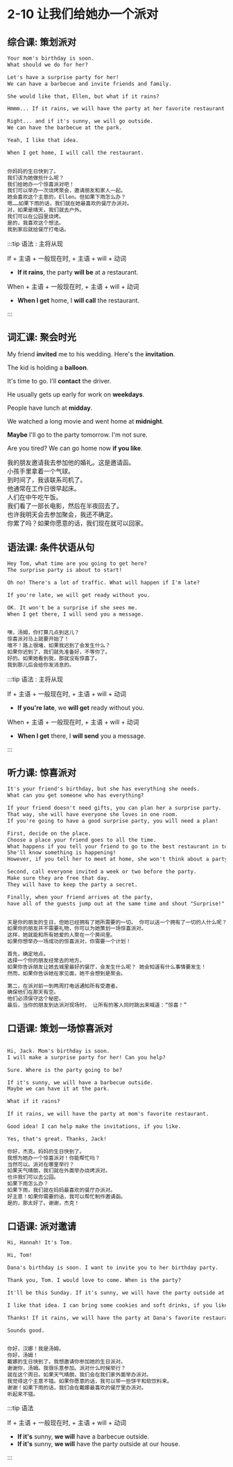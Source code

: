 # 2-10 让我们给她办一个派对

## 综合课: 策划派对

```txt
Your mom's birthday is soon.
What should we do for her?

Let's have a surprise party for her!
We can have a barbecue and invite friends and family.

She would like that, Ellen, but what if it rains?

Hmmm... If it rains, we will have the party at her favorite restaurant.

Right... and if it's sunny, we will go outside.
We can have the barbecue at the park.

Yeah, I like that idea.

When I get home, I will call the restaurant.


你妈妈的生日快到了。
我们该为她做些什么呢？
我们给她办一个惊喜派对吧！
我们可以举办一次烧烤聚会，邀请朋友和家人一起。
她会喜欢这个主意的，Ellen。但如果下雨怎么办？
嗯……如果下雨的话，我们就在她最喜欢的餐厅办派对。
对，如果是晴天，我们就去户外。
我们可以在公园里烧烤。
是的，我喜欢这个想法。
我到家后就给餐厅打电话。
```

:::tip 语法 : 主将从现

If + 主语 + 一般现在时, + 主语 + will + 动词

- **If it rains**, the party **will be** at a restaurant.

When + 主语 + 一般现在时, + 主语 + will + 动词

- **When I get** home, I **will call** the restaurant.

:::

## 词汇课: 聚会时光

My friend **invited** me to his wedding. Here's the **invitation**.

The kid is holding a **balloon**.

It's time to go. I'll **contact** the driver.

He usually gets up early for work on **weekdays**.

People have lunch at **midday**.

We watched a long movie and went home at **midnight**.

**Maybe** I'll go to the party tomorrow. I'm not sure.

Are you tired? We can go home now **if you like**.

我的朋友邀请我去参加他的婚礼。这是邀请函。<br/>
小孩手里拿着一个气球。<br/>
到时间了，我该联系司机了。<br/>
他通常在工作日很早起床。<br/>
人们在中午吃午饭。<br/>
我们看了一部长电影，然后在半夜回去了。<br/>
也许我明天会去参加聚会，我还不确定。<br/>
你累了吗？如果你愿意的话，我们现在就可以回家。<br/>

## 语法课: 条件状语从句

```txt
Hey Tom, what time are you going to get here?
The surprise party is about to start!

Oh no! There's a lot of traffic. What will happen if I'm late?

If you're late, we will get ready without you.

OK. It won't be a surprise if she sees me.
When I get there, I will send you a message.


嘿，汤姆，你打算几点到这儿？
惊喜派对马上就要开始了！
哦不！路上很堵，如果我迟到了会发生什么？
如果你迟到了，我们就先准备好，不等你了。
好的。如果她看到我，那就没有惊喜了。
我到那儿后会给你发消息的。
```

:::tip 语法 : 主将从现

If + 主语 + 一般现在时, + 主语 + will + 动词

- **If you're late**, we **will get** ready without you.

When + 主语 + 一般现在时, + 主语 + will + 动词

- **When I get** there, I **will send** you a message.

:::

## 听力课: 惊喜派对

```txt
It's your friend's birthday, but she has everything she needs.
What can you get someone who has everything?

If your friend doesn't need gifts, you can plan her a surprise party.
That way, she will have everyone she loves in one room.
If you're going to have a good surprise party, you will need a plan!

First, decide on the place.
Choose a place your friend goes to all the time.
What happens if you tell your friend to go to the best restaurant in town?
She'll know something is happening!
However, if you tell her to meet at home, she won't think about a party.

Second, call everyone invited a week or two before the party.
Make sure they are free that day.
They will have to keep the party a secret.

Finally, when your friend arrives at the party,
have all of the guests jump out at the same time and shout "Surprise!"


天是你的朋友的生日，但她已经拥有了她所需要的一切。 你可以送一个拥有了一切的人什么呢？
如果你的朋友并不需要礼物，你可以为她策划一场惊喜派对。
这样，她就能和所有她爱的人聚在一个房间里。
如果你想举办一场成功的惊喜派对，你需要一个计划！

首先，确定地点。
选择一个你的朋友经常去的地方。
如果你告诉朋友让她去城里最好的餐厅，会发生什么呢？ 她会知道有什么事情要发生！
然而，如果你告诉她在家见面，她不会想到是聚会。

第二，在派对前一到两周打电话通知所有受邀者。
确保他们在那天有空。
他们必须保守这个秘密。
最后，当你的朋友到达派对现场时， 让所有的客人同时跳出来喊道：“惊喜！”
```

## 口语课: 策划一场惊喜派对

```txt

Hi, Jack. Mom's birthday is soon.
I will make a surprise party for her! Can you help?

Sure. Where is the party going to be?

If it's sunny, we will have a barbecue outside.
Maybe we can have it at the park.

What if it rains?

If it rains, we will have the party at mom's favorite restaurant.

Good idea! I can help make the invitations, if you like.

Yes, that's great. Thanks, Jack!

你好，杰克。妈妈的生日快到了。
我想为她办一个惊喜派对！你能帮忙吗？
当然可以。派对在哪里举行？
如果天气晴朗，我们就在外面举办烧烤派对。
也许我们可以去公园。
如果下雨怎么办？
如果下雨，我们就在妈妈最喜欢的餐厅办派对。
好主意！如果你需要的话，我可以帮忙制作邀请函。
是的，那太好了。谢谢，杰克！
```

## 口语课: 派对邀请

```txt
Hi, Hannah! It's Tom.

Hi, Tom!

Dana's birthday is soon. I want to invite you to her birthday party.

Thank you, Tom. I would love to come. When is the party?

It'll be this Sunday. If it's sunny, we will have the party outside at our house.

I like that idea. I can bring some cookies and soft drinks, if you like.

Thanks! If it rains, we will have the party at Dana's favorite restaurant.

Sounds good.


你好，汉娜！我是汤姆。
你好，汤姆！
戴娜的生日快到了。我想邀请你参加她的生日派对。
谢谢你，汤姆。我很乐意参加。派对什么时候举行？
就在这个周日。如果天气晴朗，我们会在我们家外面举办派对。
我觉得这个主意不错。如果你愿意的话，我可以带一些饼干和软饮料来。
谢谢！如果下雨的话，我们会在戴娜最喜欢的餐厅里办派对。
听起来不错。
```

:::tip 语法

If + 主语 + 一般现在时, + 主语 + will + 动词

- **If it's** sunny, **we will** have a barbecue outside.
- **If it's** sunny, **we will** have the party outside at our house.

:::
